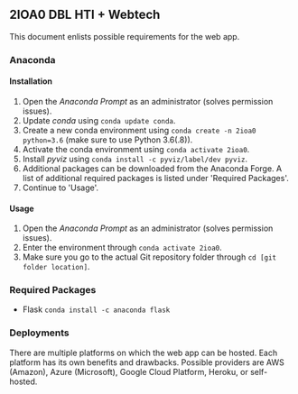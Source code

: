 ## 2IOA0 DBL HTI + Webtech
This document enlists possible requirements for the web app.

### Anaconda
#### Installation
1. Open the _Anaconda Prompt_ as an administrator (solves permission issues).
2. Update _conda_ using ```conda update conda```.
3. Create a new conda environment using ```conda create -n 2ioa0 python=3.6``` (make sure to use Python 3.6(.8)).
4. Activate the conda environment using ```conda activate 2ioa0```.
5. Install _pyviz_ using ```conda install -c pyviz/label/dev pyviz```.
6. Additional packages can be downloaded from the Anaconda Forge. A list of additional required packages is listed under 'Required Packages'.
7. Continue to 'Usage'.

#### Usage
1. Open the _Anaconda Prompt_ as an administrator (solves permission issues).
2. Enter the environment through ```conda activate 2ioa0```.
3. Make sure you go to the actual Git repository folder through ```cd [git folder location]```.

### Required Packages
- Flask ```conda install -c anaconda flask```

### Deployments
There are multiple platforms on which the web app can be hosted. Each platform has its own benefits and drawbacks. Possible providers are AWS (Amazon), Azure (Microsoft), Google Cloud Platform, Heroku, or self-hosted.
